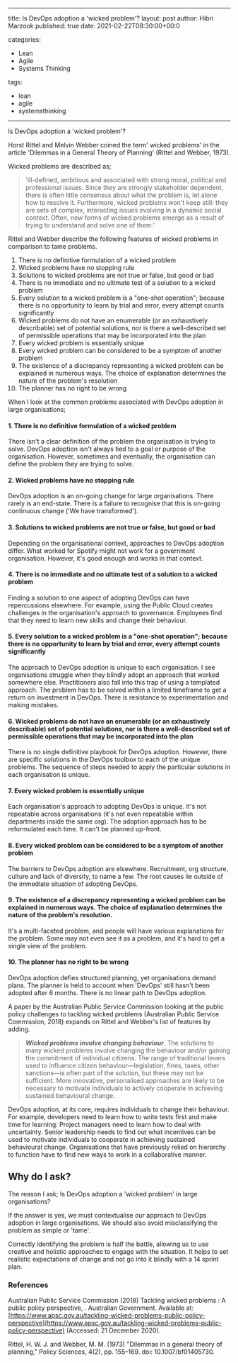 
---
title: Is DevOps adoption a 'wicked problem'?
layout: post
author: Hibri Marzook
published: true
date: 2021-02-22T08:30:00+00:0

categories:
  - Lean
  - Agile
  - Systems Thinking

tags:
  - lean
  - agile
  - systemsthinking

---

Is DevOps adoption a 'wicked problem'?

Horst Rittel and Melvin Webber coined the term' wicked problems' in the article 'Dilemmas in a General Theory of Planning' (Rittel and Webber, 1973).

Wicked problems are described as;
> 'ill-defined, ambitious and associated with strong moral, political and professional issues. Since they are strongly stakeholder dependent, there is often little consensus about what the problem is, let alone how to resolve it. Furthermore, wicked problems won't keep still: they are sets of complex, interacting issues evolving in a dynamic social context. Often, new forms of wicked problems emerge as a result of trying to understand and solve one of them.'

Rittel and Webber describe the following features of wicked problems in comparison to tame problems.

1. There is no definitive formulation of a wicked problem
2. Wicked problems have no stopping rule
3. Solutions to wicked problems are not true or false, but good or bad
4. There is no immediate and no ultimate test of a solution to a wicked problem
5. Every solution to a wicked problem is a "one-shot operation"; because there is no opportunity to learn by trial and error, every attempt counts significantly
6. Wicked problems do not have an enumerable (or an exhaustively describable) set of potential solutions, nor is there a well-described set of permissible operations that may be incorporated into the plan
7. Every wicked problem is essentially unique
8. Every wicked problem can be considered to be a symptom of another problem
9. The existence of a discrepancy representing a wicked problem can be explained in numerous ways. The choice of explanation determines the nature of the problem's resolution
10. The planner has no right to be wrong

When I look at the common problems associated with DevOps adoption in large organisations;

#### 1. There is no definitive formulation of a wicked problem

There isn't a clear definition of the problem the organisation is trying to solve. DevOps adoption isn't always tied to a goal or purpose of the organisation. However, sometimes and eventually, the organisation can define the problem they are trying to solve.
	
#### 2. Wicked problems have no stopping rule

DevOps adoption is an on-going change for large organisations. There rarely is an end-state. There is a failure to recognise that this is on-going continuous change ('We have transformed').

#### 3. Solutions to wicked problems are not true or false, but good or bad

Depending on the organisational context, approaches to DevOps adoption differ. What worked for Spotify might not work for a government organisation. However, it's good enough and works in that context.

#### 4. There is no immediate and no ultimate test of a solution to a wicked problem

Finding a solution to one aspect of adopting DevOps can have repercussions elsewhere. For example, using the Public Cloud creates challenges in the organisation's approach to governance. Employees find that they need to learn new skills and change their behaviour. 

#### 5. Every solution to a wicked problem is a "one-shot operation"; because there is no opportunity to learn by trial and error, every attempt counts significantly

The approach to DevOps adoption is unique to each organisation. I see organisations struggle when they blindly adopt an approach that worked somewhere else. Practitioners also fall into this trap of using a templated approach. The problem has to be solved within a limited timeframe to get a return on investment in DevOps. There is resistance to experimentation and making mistakes.

#### 6. Wicked problems do not have an enumerable (or an exhaustively describable) set of potential solutions, nor is there a well-described set of permissible operations that may be incorporated into the plan

There is no single definitive playbook for DevOps adoption. However, there are specific solutions in the DevOps toolbox to each of the unique problems. The sequence of steps needed to apply the particular solutions in each organisation is unique.

#### 7. Every wicked problem is essentially unique

Each organisation's approach to adopting DevOps is unique. It's not repeatable across organisations (it's not even repeatable within departments inside the same org). The adoption approach has to be reformulated each time. It can't be planned up-front.

#### 8. Every wicked problem can be considered to be a symptom of another problem

The barriers to DevOps adoption are elsewhere. Recruitment, org structure, culture and lack of diversity, to name a few. The root causes lie outside of the immediate situation of adopting DevOps.

#### 9. The existence of a discrepancy representing a wicked problem can be explained in numerous ways. The choice of explanation determines the nature of the problem's resolution.

It's a multi-faceted problem, and people will have various explanations for the problem. Some may not even see it as a problem, and it's hard to get a single view of the problem.

#### 10. The planner has no right to be wrong

DevOps adoption defies structured planning, yet organisations demand plans. The planner is held to account when 'DevOps' still hasn't been adopted after 6 months. There is no linear path to DevOps adoption.

A paper by the Australian Public Service Commission looking at the public policy challenges to tackling wicked problems (Australian Public Service Commission, 2018) expands on Rittel and Webber's list of features by adding.

> ***Wicked problems involve changing behaviour***. The solutions to many wicked problems involve changing the behaviour and/or gaining the commitment of individual citizens. The range of traditional levers used to influence citizen behaviour—legislation, fines, taxes, other sanctions—is often part of the solution, but these may not be sufficient. More innovative, personalised approaches are likely to be necessary to motivate individuals to actively cooperate in achieving sustained behavioural change. 

DevOps adoption, at its core, requires individuals to change their behaviour. For example, developers need to learn how to write tests first and make time for learning. Project managers need to learn how to deal with uncertainty. Senior leadership needs to find out what incentives can be used to motivate individuals to cooperate in achieving sustained behavioural change. Organisations that have previously relied on hierarchy to function have to find new ways to work in a collaborative manner.

## Why do I ask?
The reason I ask;  Is DevOps adoption a 'wicked problem' in large organisations? 

If the answer is yes, we must contextualise our approach to DevOps adoption in large organisations. We should also avoid misclassifying the problem as simple or 'tame'. 

Correctly identifying the problem is half the battle, allowing us to use creative and holistic approaches to engage with the situation. It helps to set realistic expectations of change and not go into it blindly with a 14 sprint plan.

### References

Australian Public Service Commission (2018) Tackling wicked problems : A public policy perspective, . Australian Government. Available at: [https://www.apsc.gov.au/tackling-wicked-problems-public-policy-perspective](https://www.apsc.gov.au/tackling-wicked-problems-public-policy-perspective) (Accessed: 21 December 2020).

Rittel, H. W. J. and Webber, M. M. (1973) "Dilemmas in a general theory of planning," Policy Sciences, 4(2), pp. 155–169. doi: 10.1007/bf01405730.
